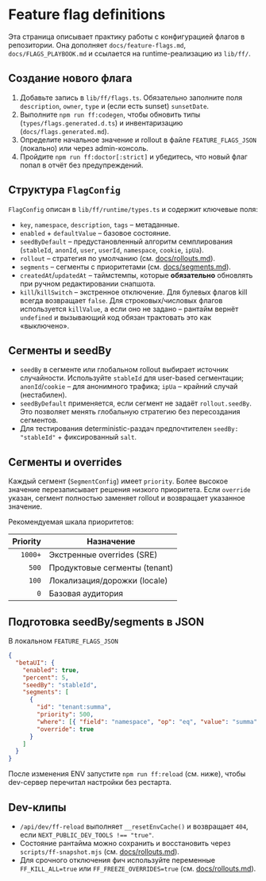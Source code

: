 # Feature flag definitions

Эта страница описывает практику работы с конфигурацией флагов в репозитории. Она дополняет `docs/feature-flags.md`, `docs/FLAGS_PLAYBOOK.md` и ссылается на runtime-реализацию из `lib/ff/`.

## Создание нового флага

1. Добавьте запись в `lib/ff/flags.ts`. Обязательно заполните поля `description`, `owner`, `type` и (если есть sunset) `sunsetDate`.
2. Выполните `npm run ff:codegen`, чтобы обновить типы (`types/flags.generated.d.ts`) и инвентаризацию (`docs/flags.generated.md`).
3. Определите начальное значение и rollout в файле `FEATURE_FLAGS_JSON` (локально) или через admin-консоль.
4. Пройдите `npm run ff:doctor[:strict]` и убедитесь, что новый флаг попал в отчёт без предупреждений.

## Структура `FlagConfig`

`FlagConfig` описан в `lib/ff/runtime/types.ts` и содержит ключевые поля:

- `key`, `namespace`, `description`, `tags` – метаданные.
- `enabled` + `defaultValue` – базовое состояние.
- `seedByDefault` – предустановленный алгоритм семплирования (`stableId`, `anonId`, `user`, `userId`, `namespace`, `cookie`, `ipUa`).
- `rollout` – стратегия по умолчанию (см. [docs/rollouts.md](./rollouts.md)).
- `segments` – сегменты с приоритетами (см. [docs/segments.md](./segments.md)).
- `createdAt`/`updatedAt` – таймстемпы, которые **обязательно** обновлять при ручном редактировании снапшота.
- `kill`/`killSwitch` – экстренное отключение. Для булевых флагов kill всегда возвращает `false`. Для строковых/числовых
  флагов используется `killValue`, а если оно не задано – рантайм вернёт `undefined` и вызывающий код обязан трактовать это
  как «выключено».

## Сегменты и seedBy

- `seedBy` в сегменте или глобальном rollout выбирает источник случайности. Используйте `stableId` для user-based сегментации; `anonId`/`cookie` – для анонимного трафика; `ipUa` – крайний случай (нестабилен).
- `seedByDefault` применяется, если сегмент не задаёт `rollout.seedBy`. Это позволяет менять глобальную стратегию без пересоздания сегментов.
- Для тестирования deterministic-раздач предпочтителен `seedBy: "stableId"` + фиксированный `salt`.

## Сегменты и overrides

Каждый сегмент (`SegmentConfig`) имеет `priority`. Более высокое значение перезаписывает решения низкого приоритета. Если `override` указан, сегмент полностью заменяет rollout и возвращает указанное значение.

Рекомендуемая шкала приоритетов:

| Priority | Назначение                    |
|---------:|------------------------------|
| `1000+`  | Экстренные overrides (SRE)   |
| `500`    | Продуктовые сегменты (tenant) |
| `100`    | Локализация/дорожки (locale) |
| `0`      | Базовая аудитория            |

## Подготовка seedBy/segments в JSON

В локальном `FEATURE_FLAGS_JSON`

```json
{
  "betaUI": {
    "enabled": true,
    "percent": 5,
    "seedBy": "stableId",
    "segments": [
      {
        "id": "tenant:summa",
        "priority": 500,
        "where": [{ "field": "namespace", "op": "eq", "value": "summa" }],
        "override": true
      }
    ]
  }
}
```

После изменения ENV запустите `npm run ff:reload` (см. ниже), чтобы dev-сервер перечитал настройки без рестарта.

## Dev-клипы

- `/api/dev/ff-reload` выполняет `__resetEnvCache()` и возвращает `404`, если `NEXT_PUBLIC_DEV_TOOLS !== "true"`.
- Состояние рантайма можно сохранить и восстановить через `scripts/ff-snapshot.mjs` (см. [docs/rollouts.md](./rollouts.md#снапшоты-и-откаты)).
- Для срочного отключения фич используйте переменные `FF_KILL_ALL=true` или `FF_FREEZE_OVERRIDES=true` (см. [docs/rollouts.md](./rollouts.md#экстренные-тумблеры)).

